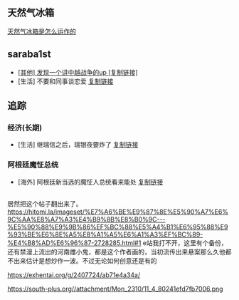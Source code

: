 ## 天然气冰箱

[天然气冰箱是怎么运作的](https://www.zhihu.com/question/62831335)

## saraba1st

- [[其他] 发现一个讲中越战争的up [复制链接]](https://bbs.saraba1st.com/2b/thread-2162033-1-1.htm)
- [生活] 不要和同事谈恋爱 [复制链接](https://bbs.saraba1st.com/2b/thread-2161939-1-1.html)

## 追踪

### 经济(长期)

- [生活] 继瑞信之后，瑞银夜要炸了 [复制链接](https://bbs.saraba1st.com/2b/thread-2162071-1-1.html)

### 阿根廷魔怔总统

- [海外] 阿根廷新当选的魔怔人总统看来能处 [复制链接](https://bbs.saraba1st.com/2b/thread-2161834-1-1.html)



##

居然把这个帖子翻出来了。https://hitomi.la/imageset/%E7%A6%BE%E9%87%8E%E5%90%A7%E6%9C%AA%E8%A7%A3%E4%B9%8B%E8%B0%9C---%E5%90%88%E9%9B%86%EF%BC%88%E5%A4%B1%E6%95%88%E9%93%BE%E6%8E%A5%E8%A1%A5%E6%A1%A3%EF%BC%89-%E4%B8%AD%E6%96%87-2728285.html#1
e站我打不开，这里有个备份，还有禁漫上流出的河南雌小鬼，都是这个作者画的，当初流传出来悬案那么久他都不出来估计是想炒作一波。不过无论如何创意还是有的

https://exhentai.org/g/2407724/ab71e4a34a/

https://south-plus.org//attachment/Mon_2310/11_4_80241efd7fb7006.png
